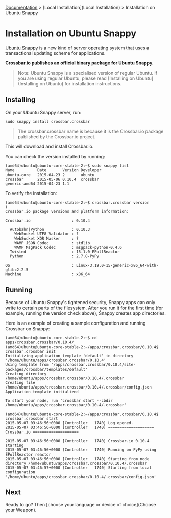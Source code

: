 [Documentation](.) > [Local Installation](Local Installation) > Installation on Ubuntu Snappy

# Installation on Ubuntu Snappy

[Ubuntu Snappy](http://www.ubuntu.com/cloud/tools/snappy) is a new kind of server operating system that uses a transactional updating scheme for applications.

**Crossbar.io publishes an official binary package for Ubuntu Snappy.**

> Note: Ubuntu Snappy is a specialised version of regular Ubuntu. If you are using regular Ubuntu, please read [Installing on Ubuntu](Installing on Ubuntu) for installation instructions.


## Installing

On your Ubuntu Snappy server, run:

    sudo snappy install crossbar.crossbar

> The crossbar.crossbar name is because it is the Crossbar.io package published by the Crossbar.io project.

This will download and install Crossbar.io.

You can check the version installed by running:

```console
(amd64)ubuntu@ubuntu-core-stable-2:~$ sudo snappy list
Name          Date       Version Developer
ubuntu-core   2015-04-23 2       ubuntu
crossbar      2015-05-06 0.10.4  crossbar
generic-amd64 2015-04-23 1.1
```

To verify the installation:

```console
(amd64)ubuntu@ubuntu-core-stable-2:~$ crossbar.crossbar version
(
Crossbar.io package versions and platform information:

Crossbar.io                  : 0.10.4

  Autobahn|Python            : 0.10.3
    WebSocket UTF8 Validator : ?
    WebSocket XOR Masker     : ?
    WAMP JSON Codec          : stdlib
    WAMP MsgPack Codec       : msgpack-python-0.4.6
  Twisted                    : 15.1.0-EPollReactor
  Python                     : 2.7.8-PyPy

OS                           : Linux-3.19.0-15-generic-x86_64-with-glibc2.2.5
Machine                      : x86_64
```

## Running

Because of Ubuntu Snappy's tightened security, Snappy apps can only write to certain parts of the filesystem.
After you run it for the first time (for example, running the version check above), Snappy creates app directories.

Here is an example of creating a sample configuration and running Crossbar on Snappy:

```console
(amd64)ubuntu@ubuntu-core-stable-2:~$ cd apps/crossbar.crossbar/0.10.4/
(amd64)ubuntu@ubuntu-core-stable-2:~/apps/crossbar.crossbar/0.10.4$ crossbar.crossbar init
Initializing application template 'default' in directory '/home/ubuntu/apps/crossbar.crossbar/0.10.4'
Using template from '/apps/crossbar.crossbar/0.10.4/site-packages/crossbar/templates/default'
Creating directory /home/ubuntu/apps/crossbar.crossbar/0.10.4/.crossbar
Creating file      /home/ubuntu/apps/crossbar.crossbar/0.10.4/.crossbar/config.json
Application template initialized

To start your node, run 'crossbar start --cbdir /home/ubuntu/apps/crossbar.crossbar/0.10.4/.crossbar'

(amd64)ubuntu@ubuntu-core-stable-2:~/apps/crossbar.crossbar/0.10.4$ crossbar.crossbar start
2015-05-07 03:46:56+0000 [Controller   1740] Log opened.
2015-05-07 03:46:56+0000 [Controller   1740] ==================== Crossbar.io ====================

2015-05-07 03:46:56+0000 [Controller   1740] Crossbar.io 0.10.4 starting
2015-05-07 03:46:56+0000 [Controller   1740] Running on PyPy using EPollReactor reactor
2015-05-07 03:46:56+0000 [Controller   1740] Starting from node directory /home/ubuntu/apps/crossbar.crossbar/0.10.4/.crossbar
2015-05-07 03:46:57+0000 [Controller   1740] Starting from local configuration '/home/ubuntu/apps/crossbar.crossbar/0.10.4/.crossbar/config.json'
```

## Next

Ready to go? Then [choose your language or device of choice](Choose your Weapon).
